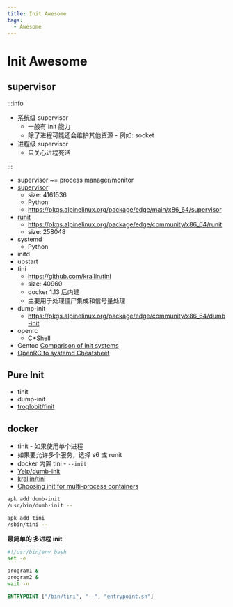 ```yaml
---
title: Init Awesome
tags:
  - Awesome
---
```


# Init Awesome

## supervisor

:::info

- 系统级 supervisor
  - 一般有 init 能力
  - 除了进程可能还会维护其他资源 - 例如: socket
- 进程级 supervisor
  - 只关心进程死活

:::

- supervisor ~= process manager/monitor
- [supervisor](https://github.com/Supervisor/supervisor)
  - size: 4161536
  - Python
  - https://pkgs.alpinelinux.org/package/edge/main/x86_64/supervisor
- [runit](http://smarden.org/runit/)
  - https://pkgs.alpinelinux.org/package/edge/community/x86_64/runit
  - size: 258048
- systemd
  - Python
- initd
- upstart
- tini
  - https://github.com/krallin/tini
  - size: 40960
  - docker 1.13 后内建
  - 主要用于处理僵尸集成和信号量处理
- dump-init
  - https://pkgs.alpinelinux.org/package/edge/community/x86_64/dumb-init
- openrc
  - C+Shell
- Gentoo [Comparison of init systems](https://wiki.gentoo.org/wiki/Comparison_of_init_systems)
- [OpenRC to systemd Cheatsheet](https://wiki.gentoo.org/wiki/OpenRC_to_systemd_Cheatsheet)

## Pure Init

- tinit
- dump-init
- [troglobit/finit](https://github.com/troglobit/finit)

## docker

- tinit - 如果使用单个进程
- 如果要允许多个服务，选择 s6 或 runit
- docker 内置 tini - `--init`
- [Yelp/dumb-init](https://github.com/Yelp/dumb-init)
- [krallin/tini](https://github.com/krallin/tini)
- [Choosing init for multi-process containers](https://ahmet.im/blog/minimal-init-process-for-containers/)

```bash
apk add dumb-init
/usr/bin/dumb-init --

apk add tini
/sbin/tini --
```

**最简单的 多进程 init**

```bash title="entrypoint.sh"
#!/usr/bin/env bash
set -e

program1 &
program2 &
wait -n
```

```dockerfile
ENTRYPOINT ["/bin/tini", "--", "entrypoint.sh"]
```
